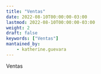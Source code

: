 ```yaml
---
title: "Ventas"
date: 2022-08-10T00:00:00-03:00
lastmod: 2022-08-10T00:00:00-03:00
weight: 2
draft: false
keywords: ["Ventas"]
mantained_by:
    - katherine.guevara
---
```


Ventas
